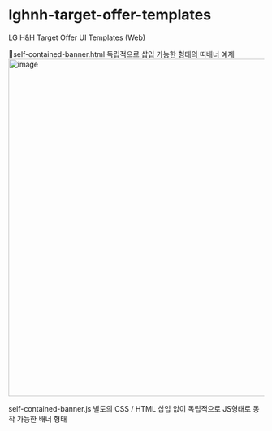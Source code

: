# lghnh-target-offer-templates
LG H&amp;H Target Offer UI Templates (Web)

self-contained-banner.html
독립적으로 삽입 가능한 형태의 띠배너 예제
<img width="665" alt="image" src="https://github.com/user-attachments/assets/915a1c70-007e-4964-98f3-27205dda9272">

self-contained-banner.js
별도의 CSS / HTML 삽입 없이 독립적으로 JS형태로 동작 가능한 배너 형태
